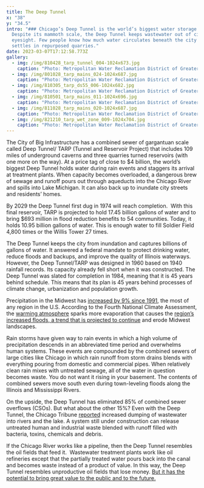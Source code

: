 ```yaml
---
title: The Deep Tunnel
x: "38"
y: "34.5"
intro: "### Chicago’s Deep Tunnel is the world’s biggest water storage system.
  Despite its mammoth scale, the Deep Tunnel keeps wastewater out of civic
  eyesight. Few people know how much water circulates beneath the city or
  settles in repurposed quarries."
date: 2023-03-07T17:12:58.773Z
gallery:
  - img: /img/810428_tarp_tunnel_004-1024x673.jpg
    caption: "Photo: Metropolitan Water Reclamation District of Greater Chicago"
  - img: /img/801028_tarp_mains_024-1024x687.jpg
    caption: "Photo: Metropolitan Water Reclamation District of Greater Chicago"
  - img: /img/810305_tarp_ds55_006-1024x682.jpg
    caption: "Photo: Metropolitan Water Reclamation District of Greater Chicago"
  - img: /img/810501_tarp_mains_011-1024x696.jpg
    caption: "Photo: Metropolitan Water Reclamation District of Greater Chicago"
  - img: /img/811028_tarp_mains_020-1024x687.jpg
    caption: "Photo: Metropolitan Water Reclamation District of Greater Chicago"
  - img: /img/821210_tarp_wet_zone_009-1024x704.jpg
    caption: "Photo: Metropolitan Water Reclamation District of Greater Chicago"
---
```

The City of Big Infrastructure has a combined sewer of gargantuan scale called Deep Tunnel/ TARP (Tunnel and Reservoir Project) that includes 109 miles of underground caverns and three quarries turned reservoirs (with one more on the way). At a price tag of close to $4 billion, the world’s biggest Deep Tunnel holds water during rain events and staggers its arrival at treatment plants. When capacity becomes overloaded, a dangerous brew of sewage and runoff pours out through aqueducts into the Chicago River and spills into Lake Michigan. It can also back up to inundate city streets and residents’ homes.

By 2029 the Deep Tunnel first dug in 1974 will reach completion.  With this final reservoir, TARP is projected to hold 17.45 billion gallons of water and to bring $693 million in flood reduction benefits to 54 communities. Today, it holds 10.95 billion gallons of water. This is enough water to fill Soldier Field 4,800 times or the Willis Tower 27 times.

The Deep Tunnel keeps the city from inundation and captures billions of gallons of water. It answered a federal mandate to protect drinking water, reduce floods and backups, and improve the quality of Illinois waterways. However, the Deep Tunnel/TARP was designed in 1960 based on 1940 rainfall records. Its capacity already fell short when it was constructed. The Deep Tunnel was slated for completion in 1984, meaning that it is 45 years behind schedule. This means that its plan is 45 years behind processes of climate change, urbanization and population growth.

Precipitation in the Midwest has [increased by 9% since 1991](https://nca2014.globalchange.gov/report/our-changing-climate/precipitation-change), the most of any region in the U.S. According to the Fourth National Climate Assessment, the [warming atmosphere](https://nca2014.globalchange.gov/report/our-changing-climate/precipitation-change) sparks more evaporation that causes the [region’s increased floods, a trend that is projected to continue](https://nca2014.globalchange.gov/report/our-changing-climate/precipitation-change) and erode Midwest landscapes.

Rain storms have given way to rain events in which a high volume of precipitation descends in an abbreviated time period and overwhelms human systems. These events are compounded by the combined sewers of large cities like Chicago in which rain runoff from storm drains blends with everything pouring from domestic and commercial pipes. When relatively clean rain mixes with untreated sewage, all of the water in question becomes waste. You do not want it rising in your basement. The contents of combined sewers move south even during town-leveling floods along the Illinois and Mississippi Rivers.

On the upside, the Deep Tunnel has eliminated 85% of combined sewer overflows (CSOs). But what about the other 15%? Even with the Deep Tunnel, the Chicago Tribune [reported](https://www.chicagotribune.com/lifestyles/ct-xpm-2011-03-19-ct-met-0320-deep-tunnel-problems-20110319-story.html) increased dumping of wastewater into rivers and the lake. A system still under construction can release untreated human and industrial waste blended with runoff filled with bacteria, toxins, chemicals and debris.

If the Chicago River works like a pipeline, then the Deep Tunnel resembles the oil fields that feed it.  Wastewater treatment plants work like oil refineries except that the partially treated water pours back into the canal and becomes waste instead of a product of value. In this way, the Deep Tunnel resembles unproductive oil fields that lose money. [But it has the potential to bring great value to the public and to the future.](https://thebackwardriver.org/?time=future&story=Wealth+from+Waste)
